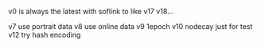 v0 is always the latest with soflink to like v17 v18...

v7 use portrait data 
v8 use online data 
v9 1epoch 
v10 nodecay  just for test 
v12 try hash encoding 
